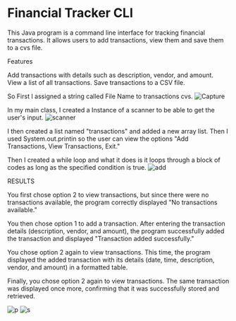 # Financial Tracker CLI

This Java program is a command line interface for tracking financial transactions. It allows users to add transactions, view them and save them to a cvs file.

Features

Add transactions with details such as description, vendor, and amount.
View a list of all transactions.
Save transactions to a CSV file.


So First I assigned a string called File Name to transactions cvs. 
![Capture](https://github.com/JBueno3/CapstoneOne_AccountingLedger/assets/166542802/5a00d003-cef3-4774-9aaf-58bb4762bea3)

In my main class, I created a Instance of a scanner to be able to get the user's input. 
![scanner](https://github.com/JBueno3/CapstoneOne_AccountingLedger/assets/166542802/d6d60d79-ac81-4a26-8525-2659a1802517)

I then created a list named "transactions" and added a new array list. Then I used System.out.printin so the user can view the options "Add Transactions, View Transactions, Exit."

Then I created a while loop and what it does is it loops through a block of codes as long as the specified condition is true. 
![add](https://github.com/JBueno3/CapstoneOne_AccountingLedger/assets/166542802/27a1537e-24e4-4c51-b498-163e53f0344b)










RESULTS

You first chose option 2 to view transactions, but since there were no transactions available, the program correctly displayed "No transactions available."

You then chose option 1 to add a transaction. After entering the transaction details (description, vendor, and amount), the program successfully added the transaction and displayed "Transaction added successfully."

You chose option 2 again to view transactions. This time, the program displayed the added transaction with its details (date, time, description, vendor, and amount) in a formatted table.

Finally, you chose option 2 again to view transactions. The same transaction was displayed once more, confirming that it was successfully stored and retrieved.

![p](https://github.com/JBueno3/CapstoneOne_AccountingLedger/assets/166542802/e9c00e87-c0a0-47b3-8544-d590f75f9e37)
![s](https://github.com/JBueno3/CapstoneOne_AccountingLedger/assets/166542802/ba5dc57c-3a38-4d95-9777-53ad6fdaafaf)

 
